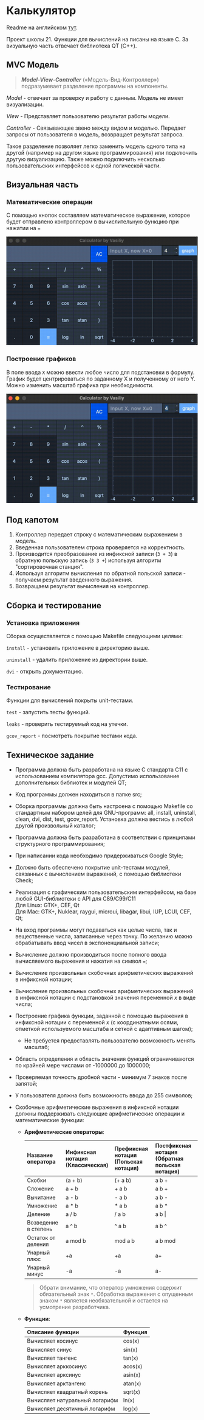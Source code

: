 # Калькулятор

Readme на английском [тут](./README.md).

Проект школы 21. Функции для вычислений на писаны на языке С. За визуальную часть отвечает библиотека QT (С++).

## MVC Модель

> ***Model-View-Controller*** («Модель-Вид-Контроллер») подразумевает разделение программы на компоненты.

*Model* - отвечает за проверку и работу с данным. Модель не имеет визуализации.

*VIew* - Представляет пользователю результат работы модели.

*Controller* - Связывающее звено между видом и моделью. Передает запросы от пользователя в модель, возвращает результат запроса.

Такое разделение позволяет легко заменить модель одного типа на другой (например на другом языке программирования) или подключить другую визуализацию. Также можно подключить несколько пользовательских интерфейсов к одной логической части. 

## Визуальная часть
### Математические операции

  С помощью кнопок составляем математическое выражение, которое будет отправлено контроллером в вычислительную функцию при нажатии на ` = `

![math](./misc/math.gif)

### Построение графиков

  

В поле ввода `X` можно ввести любое число для подстановки в формулу.
График будет центрироваться по заданному X и полученному от него Y.
Можно изменить масштаб графика при необходимости.

![graph](./misc/graph.gif)

## Под капотом

1. Контроллер передает строку с математическим выражением в модель.
1. Введенная пользователем строка проверяется на корректность.
2. Производится преобразование из инфиксной записи (`3 + 3`) в обратную польскую запись (`3 3 +`) используя алгоритм "сортировочная станция". 
3. Используя алгоритм вычисления по обратной польской записи - получаем результат введенного выражения.
4. Возвращаем результат вычисления на контроллер. 
  

## Сборка и тестирование
### Установка приложения

Сборка осуществляется с помощью Makefile следующими целями:

`install` - установить приложение в директорию выше.

`uninstall` - удалить приложение из директории выше.

`dvi` - открыть документацию. 

### Тестирование

Функции для вычислений покрыты unit-тестами.

`test` - запустить тесты функций.

`leaks` - проверить тестируемый код на утечки.

`gcov_report` - посмотреть покрытие тестами кода.

## Техническое задание

- Программа должна быть разработана на языке С стандарта C11 с использованием компилятора gcc. Допустимо использование дополнительных библиотек и модулей QT;
- Код программы должен находиться в папке src;
- Сборка программы должна быть настроена с помощью Makefile со стандартным набором целей для GNU-программ: all, install, uninstall, clean, dvi, dist, test, gcov_report. Установка должна вестись в любой другой произвольный каталог;
- Программа должна быть разработана в соответствии с принципами структурного программирования;
- При написании кода необходимо придерживаться Google Style;
- Должно быть обеспечено покрытие unit-тестами модулей, связанных с вычислением выражений, с помощью библиотеки Check;
- Реализация с графическим пользовательским интерфейсом, на базе любой GUI-библиотеки с API для C89/C99/C11  
    Для Linux: GTK+, CEF, Qt  
    Для Mac: GTK+, Nuklear, raygui, microui, libagar, libui, IUP, LCUI, CEF, Qt;
- На вход программы могут подаваться как целые числа, так и вещественные числа, записанные через точку. По желанию можно обрабатывать ввод чисел в экспоненциальной записи;
- Вычисление должно производиться после полного ввода вычисляемого выражения и нажатия на символ `=`;
- Вычисление произвольных скобочных арифметических выражений в инфиксной нотации;
- Вычисление произвольных скобочных арифметических выражений в инфиксной нотации с подстановкой значения переменной _x_ в виде числа;
- Построение графика функции, заданной с помощью выражения в инфиксной нотации с переменной _x_ (с координатными осями, отметкой используемого масштаба и сеткой с адаптивным шагом);
    - Не требуется предоставлять пользователю возможность менять масштаб;
- Область определения и область значения функций ограничиваются по крайней мере числами от -1000000 до 1000000;
- Проверяемая точность дробной части - минимум 7 знаков после запятой;
- У пользователя должна быть возможность ввода до 255 символов;
- Скобочные арифметические выражения в инфиксной нотации должны поддерживать следующие арифметические операции и математические функции:

    - **Арифметические операторы**:
        
        |Название оператора|Инфиксная нотация  <br>(Классическая)|Префиксная нотация  <br>(Польская нотация)|Постфиксная нотация  <br>(Обратная польская нотация)|
        |---|---|---|---|
        |Скобки|(a + b)|(+ a b)|a b +|
        |Сложение|a + b|+ a b|a b +|
        |Вычитание|a - b|- a b|a b -|
        |Умножение|a * b|* a b|a b *|
        |Деление|a / b|/ a b|a b \|
        |Возведение в степень|a ^ b|^ a b|a b ^|
        |Остаток от деления|a mod b|mod a b|a b mod|
        |Унарный плюс|+a|+a|a+|
        |Унарный минус|-a|-a|a-|
        
        > Обрати внимание, что оператор умножения содержит обязательный знак `*`. Обработка выражения с опущенным знаком `*` является необязательной и остается на усмотрение разработчика.
        
    - **Функции**:
        
        |Описание функции|Функция|
        |---|---|
        |Вычисляет косинус|cos(x)|
        |Вычисляет синус|sin(x)|
        |Вычисляет тангенс|tan(x)|
        |Вычисляет арккосинус|acos(x)|
        |Вычисляет арксинус|asin(x)|
        |Вычисляет арктангенс|atan(x)|
        |Вычисляет квадратный корень|sqrt(x)|
        |Вычисляет натуральный логарифм|ln(x)|
        |Вычисляет десятичный логарифм|log(x)|
